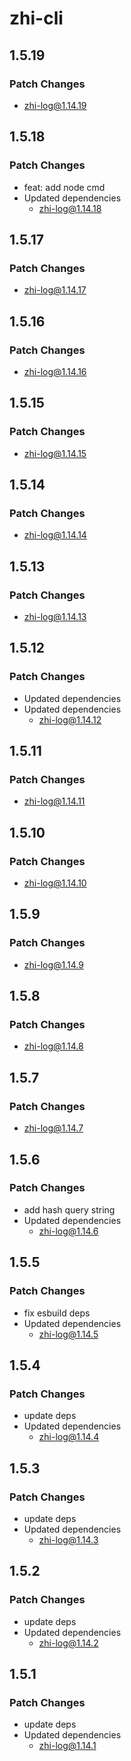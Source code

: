 # zhi-cli

## 1.5.19

### Patch Changes

- zhi-log@1.14.19

## 1.5.18

### Patch Changes

- feat: add node cmd
- Updated dependencies
  - zhi-log@1.14.18

## 1.5.17

### Patch Changes

- zhi-log@1.14.17

## 1.5.16

### Patch Changes

- zhi-log@1.14.16

## 1.5.15

### Patch Changes

- zhi-log@1.14.15

## 1.5.14

### Patch Changes

- zhi-log@1.14.14

## 1.5.13

### Patch Changes

- zhi-log@1.14.13

## 1.5.12

### Patch Changes

- Updated dependencies
- Updated dependencies
  - zhi-log@1.14.12

## 1.5.11

### Patch Changes

- zhi-log@1.14.11

## 1.5.10

### Patch Changes

- zhi-log@1.14.10

## 1.5.9

### Patch Changes

- zhi-log@1.14.9

## 1.5.8

### Patch Changes

- zhi-log@1.14.8

## 1.5.7

### Patch Changes

- zhi-log@1.14.7

## 1.5.6

### Patch Changes

- add hash query string
- Updated dependencies
  - zhi-log@1.14.6

## 1.5.5

### Patch Changes

- fix esbuild deps
- Updated dependencies
  - zhi-log@1.14.5

## 1.5.4

### Patch Changes

- update deps
- Updated dependencies
  - zhi-log@1.14.4

## 1.5.3

### Patch Changes

- update deps
- Updated dependencies
  - zhi-log@1.14.3

## 1.5.2

### Patch Changes

- update deps
- Updated dependencies
  - zhi-log@1.14.2

## 1.5.1

### Patch Changes

- update deps
- Updated dependencies
  - zhi-log@1.14.1
